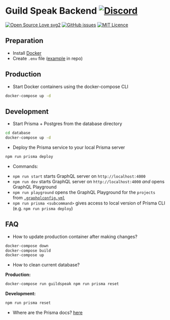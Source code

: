 # Guild Speak Backend [![Discord](https://discordapp.com/api/guilds/367325058353594378/embed.png)]()


[![Open Source Love svg2](https://badges.frapsoft.com/os/v2/open-source.svg?v=103)](https://github.com/ellerbrock/open-source-badges/)
[![GitHub issues](https://img.shields.io/github/issues/guildspeak/guildspeak-backend.svg)](https://github.com/guildspeak/guildspeak-backend/issues)
[![MIT Licence](https://badges.frapsoft.com/os/mit/mit.svg?v=103)](https://opensource.org/licenses/mit-license.php)



## Preparation

- Install [Docker](https://www.docker.com/get-started)
- Create `.env` file ([example](./.env.example) in repo)

## Production

- Start Docker containers using the docker-compose CLI
```bash
docker-compose up -d
```

## Development

- Start Prisma + Postgres from the database directory
```bash
cd database
docker-compose up -d
```

- Deploy the Prisma service to your local Prisma server
```bash
npm run prisma deploy
```

- Commands:
* `npm run start` starts GraphQL server on `http://localhost:4000`
* `npm run dev` starts GraphQL server on `http://localhost:4000` _and_ opens GraphQL Playground
* `npm run playground` opens the GraphQL Playground for the `projects` from [`.graphqlconfig.yml`](./.graphqlconfig.yml)
* `npm run prisma <subcommand>` gives access to local version of Prisma CLI (e.g. `npm run prisma deploy`)

## FAQ
-  How to update production container after making changes?  
```bash
docker-compose down
docker-compose build
docker-compose up
```
-  How to clean current database?


**Production:**
```bash
docker-compose run guildspeak npm run prisma reset
```
**Development:**
```bash
npm run prisma reset
```
-  Where are the Prisma docs? [here](https://www.prisma.io/docs)
